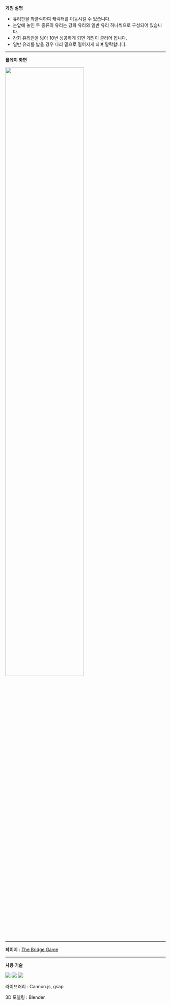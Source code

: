 **게임 설명**
- 유리판을 좌클릭하여 캐릭터를 이동시킬 수 있습니다.
- 눈앞에 놓인 두 종류의 유리는 강화 유리와 일반 유리 하나씩으로 구성되어 있습니다.
- 강화 유리만을 밟아 10번 성공하게 되면 게임이 클리어 됩니다.
- 일반 유리를 밟을 경우 다리 밑으로 떨어지게 되며 탈락합니다.

---

**플레이 화면**

<img src="https://github.com/user-attachments/assets/b2035492-6a6d-463d-ba21-63a0ee96a601" width="70%">

---

**페이지** : [The Bridge Game](https://bridge-game.netlify.app/)

---

**사용 기술**

<img src="https://img.shields.io/badge/javascript-%23F7DF1E.svg?&style=flat-square&logo=javascript&logoColor=black" /> <img src="https://img.shields.io/badge/three.js-%23000000.svg?&style=flat-square&logo=three.js&logoColor=white" /> <img src="https://img.shields.io/badge/blender-%23F5792A.svg?&style=flat-square&logo=blender&logoColor=white" />

라이브러리 :  Cannon.js, gsap

3D 모델링 : Blender
